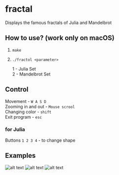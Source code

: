 # fractal
 Displays the famous fractals of Julia and Mandelbrot
## How to use? (work only on macOS)
1) `make`
2) `./fractol <parameter>`  
 
   1 - Julia Set  
   2 - Mandelbrot Set  

## Control
Movement - `W A S D`  
Zooming in and out - `Mouse scrool`  
Changing color - `shift`  
Exit program - `esc`
### for Julia
Buttons `1 2 3 4` - to change shape

## Examples
![alt text](https://github.com/rvinnie/fractal/raw/master/julia1.jpg "Julia 1")
![alt text](https://github.com/rvinnie/fractal/raw/master/mandelbrot.jpg "Mandelbrot")
![alt text](https://github.com/rvinnie/fractal/raw/master/julia2.jpg "Julia 2")

